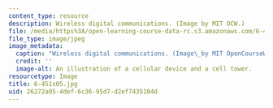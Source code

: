 ```yaml
---
content_type: resource
description: Wireless digital communications. (Image by MIT OCW.)
file: /media/https%3A/open-learning-course-data-rc.s3.amazonaws.com/6-451-principles-of-digital-communication-ii-spring-2005/26272a054def6c3695d7d2ef7435104d_6-451s05.jpg
file_type: image/jpeg
image_metadata:
  caption: "Wireless digital communications. (Image\_by MIT OpenCourseWare.)"
  credit: ''
  image-alt: An illustration of a cellular device and a cell tower.
resourcetype: Image
title: 6-451s05.jpg
uid: 26272a05-4def-6c36-95d7-d2ef7435104d
---
```

